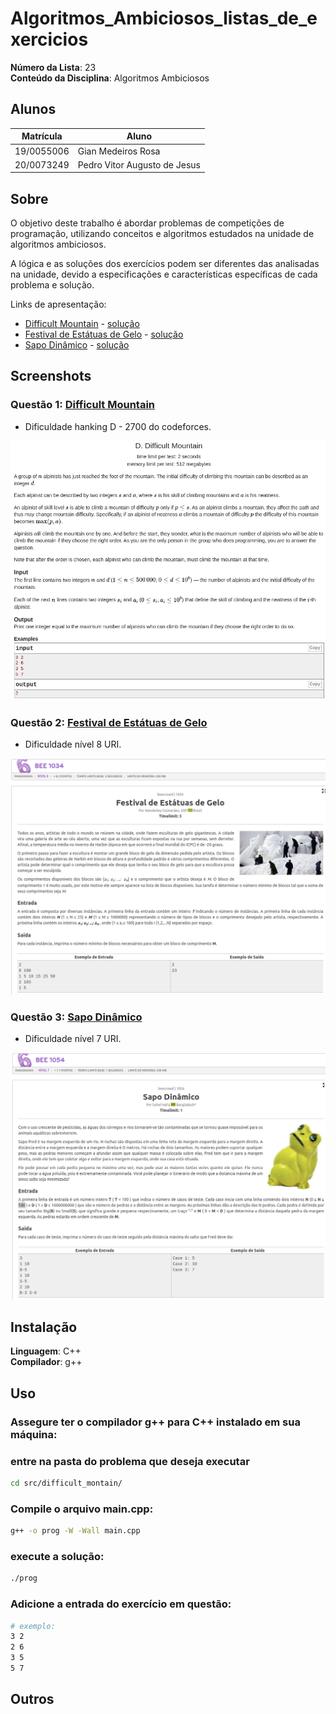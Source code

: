 # Algoritmos_Ambiciosos_listas_de_exercicios

**Número da Lista**: 23<br>
**Conteúdo da Disciplina**: Algoritmos Ambiciosos<br>

## Alunos
|Matrícula | Aluno |
| -- | -- |
| 19/0055006  |  Gian Medeiros Rosa |
| 20/0073249  |  Pedro Vitor Augusto de Jesus |

## Sobre 
O objetivo deste trabalho é abordar problemas de competições de programação, utilizando conceitos e algoritmos estudados na unidade de algoritmos ambiciosos.

<p>A lógica e as soluções dos exercícios podem ser diferentes das analisadas na unidade, devido a especificações e características específicas de cada problema e solução.


Links de apresentação: 

- [Difficult Mountain](https://codeforces.com/problemset/problem/1601/D) - [solução]()
- [Festival de Estátuas de Gelo](https://judge.beecrowd.com/pt/problems/view/1034) - [solução]()
- [Sapo Dinâmico](https://judge.beecrowd.com/pt/problems/view/1054) - [solução]()

<!-- <iframe width="560" height="315" src="files/videos/apresentacao.mp4" frameborder="0" allow="accelerometer; autoplay; clipboard-write; encrypted-media; gyroscope; picture-in-picture" allowfullscreen></iframe> -->

## Screenshots

### Questão 1: [Difficult Mountain](https://codeforces.com/problemset/problem/1601/D)
- Dificuldade hanking D - 2700 do codeforces.

![Difficult Mountain](imgs/difficult_mountain.png)

### Questão 2: [Festival de Estátuas de Gelo](https://judge.beecrowd.com/pt/problems/view/1034)
- Dificuldade nível 8 URI.

![Festival de Estátuas de Gelo](imgs/festa_gelo_foto.png)

### Questão 3: [Sapo Dinâmico](https://judge.beecrowd.com/pt/problems/view/1054)
- Dificuldade nível 7 URI.

![Sapo Dinâmico](imgs/sapo_dinamico.png)

## Instalação 
**Linguagem**: C++<br>
**Compilador**: g++<br>

## Uso 

### Assegure ter o compilador g++ para C++ instalado em sua máquina:

### entre na pasta do problema que deseja executar
```bash
cd src/difficult_montain/
```

### Compile o arquivo main.cpp:
```bash
g++ -o prog -W -Wall main.cpp
```

### execute a solução:
```bash
./prog
```

### Adicione a entrada do exercício em questão:
```bash
# exemplo:
3 2
2 6
3 5
5 7
```

## Outros


